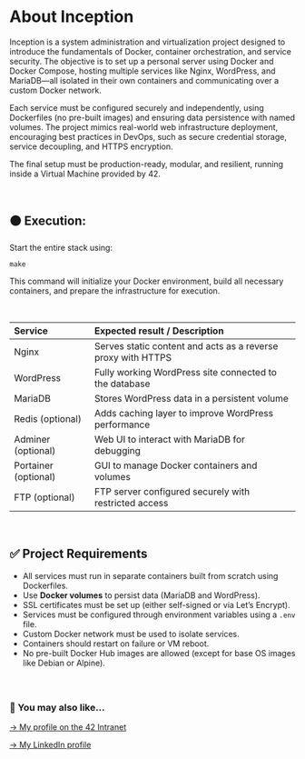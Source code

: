 # About Inception

Inception is a system administration and virtualization project designed to introduce the fundamentals of Docker, container orchestration, and service security. The objective is to set up a personal server using Docker and Docker Compose, hosting multiple services like Nginx, WordPress, and MariaDB—all isolated in their own containers and communicating over a custom Docker network.

Each service must be configured securely and independently, using Dockerfiles (no pre-built images) and ensuring data persistence with named volumes. The project mimics real-world web infrastructure deployment, encouraging best practices in DevOps, such as secure credential storage, service decoupling, and HTTPS encryption.

The final setup must be production-ready, modular, and resilient, running inside a Virtual Machine provided by 42.

<br>


## 🟠 Execution:

Start the entire stack using:
```
make
```

This command will initialize your Docker environment, build all necessary containers, and prepare the infrastructure for execution.


<br>

| Service        | Expected result / Description                          |
| :------------- | :----------------------------------------------------- |
| Nginx          | Serves static content and acts as a reverse proxy with HTTPS |
| WordPress      | Fully working WordPress site connected to the database |
| MariaDB        | Stores WordPress data in a persistent volume           |
| Redis (optional)   | Adds caching layer to improve WordPress performance |
| Adminer (optional) | Web UI to interact with MariaDB for debugging       |
| Portainer (optional) | GUI to manage Docker containers and volumes       |
| FTP (optional) | FTP server configured securely with restricted access   |

<br>

## ✅ Project Requirements

- All services must run in separate containers built from scratch using Dockerfiles.
- Use **Docker volumes** to persist data (MariaDB and WordPress).
- SSL certificates must be set up (either self-signed or via Let’s Encrypt).
- Services must be configured through environment variables using a `.env` file.
- Custom Docker network must be used to isolate services.
- Containers should restart on failure or VM reboot.
- No pre-built Docker Hub images are allowed (except for base OS images like Debian or Alpine).

<br>

##

### 🔄 You may also like...

[-> My profile on the 42 Intranet](https://profile.intra.42.fr/users/tu-usuario)

[-> My LinkedIn profile](https://www.linkedin.com/in/tu-usuario/)
